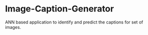 # Image-Caption-Generator
ANN based application to identify and predict the captions for set of images.
